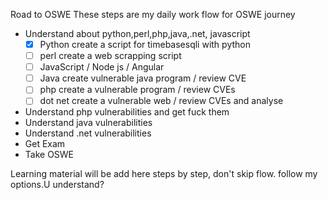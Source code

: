 Road to OSWE
These steps are my daily work flow for OSWE journey
- Understand about python,perl,php,java,.net, javascript
  - [x] Python create a script for timebasesqli with python
  - [ ] perl create a web scrapping script
  - [ ] JavaScript / Node js / Angular 
  - [ ] Java create vulnerable java program / review CVE
  - [ ] php create a vulnerable program / review CVEs
  - [ ] dot net create a vulnerable web / review CVEs and analyse
- Understand php vulnerabilities and get fuck them
- Understand java vulnerabilities
- Understand .net vulnerabilities
- Get Exam
- Take OSWE

Learning material will be add here steps by step, don't skip flow. follow my options.U understand?
